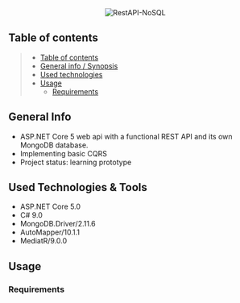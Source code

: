 <div style="display: flex;justify-content: center">
  <img style="display: block" src="https://user-images.githubusercontent.com/70706753/109709512-46a57180-7ba5-11eb-944e-3c0e918e4405.png"  alt="RestAPI-NoSQL"/>
</div>

## Table of contents

> * [Table of contents](#table-of-contents)
> * [General info / Synopsis](#general-info)
> * [Used technologies](#used-technologies--tools)
> * [Usage](#Usage)
>   * [Requirements](#Requirements)

## General Info

* ASP.NET Core 5 web api with a functional REST API and its own MongoDB database.
* Implementing basic CQRS
* Project status: learning prototype

## Used Technologies & Tools
* ASP.NET Core 5.0
* C# 9.0
* MongoDB.Driver/2.11.6
* AutoMapper/10.1.1
* MediatR/9.0.0

## Usage

### Requirements
